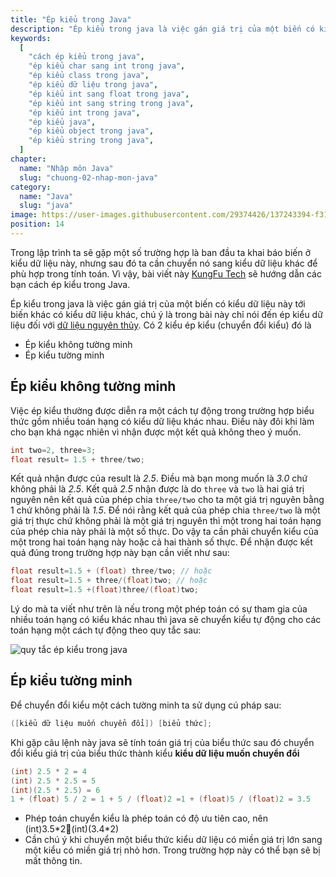 ```yaml
---
title: "Ép kiểu trong Java"
description: "Ép kiểu trong java là việc gán giá trị của một biến có kiểu dữ liệu này tới biến khác có kiểu dữ liệu khác"
keywords:
  [
    "cách ép kiểu trong java",
    "ép kiểu char sang int trong java",
    "ép kiểu class trong java",
    "ép kiểu dữ liệu trong java",
    "ép kiểu int sang float trong java",
    "ép kiểu int sang string trong java",
    "ép kiểu int trong java",
    "ép kiểu java",
    "ép kiểu object trong java",
    "ép kiểu string trong java",
  ]
chapter:
  name: "Nhập môn Java"
  slug: "chuong-02-nhap-mon-java"
category:
  name: "Java"
  slug: "java"
image: https://user-images.githubusercontent.com/29374426/137243394-f31122f7-8b8c-4d1b-a194-9a0a4a679c61.png
position: 14
---
```


Trong lập trình ta sẽ gặp một số trường hợp là ban đầu ta khai báo biến ở kiểu dữ liệu này, nhưng sau đó ta cần chuyển nó sang kiểu dữ liệu khác để phù hợp trong tính toán. Vì vậy, bài viết này [KungFu Tech](https://kungfutech.edu.vn/) sẽ hướng dẫn các bạn cách ép kiểu trong Java.

Ép kiểu trong java là việc gán giá trị của một biến có kiểu dữ liệu này tới biến khác có kiểu dữ liệu khác, chú ý là trong bài này chỉ nói đến ép kiểu dữ liệu đối với [dữ liệu nguyên thủy](/bai-viet/java/cac-kieu-du-lieu-trong-java). Có 2 kiểu ép kiểu (chuyển đổi kiểu) đó là

- Ép kiểu không tường minh
- Ép kiểu tường minh

## Ép kiểu không tường minh

Việc ép kiểu thường được diễn ra một cách tự động trong trường hợp biểu thức gồm nhiều toán hạng có kiểu dữ liệu khác nhau. Điều này đôi khi làm cho bạn khá ngạc nhiên vì nhận được một kết quả không theo ý muốn.

<content-example />

```java
int two=2, three=3;
float result= 1.5 + three/two;
```

Kết quả nhận được của result là _2.5_. Điều mà bạn mong muốn là _3.0_ chứ không phải là _2.5_. Kết quả _2.5_ nhận được là do `three` và `two` là hai giá trị nguyên nên kết quả của phép chia `three/two` cho ta một giá trị nguyên bằng 1 chứ không phải là _1.5_. Để nói rằng kết quả của phép chia `three/two` là một giá trị thực chứ không phải là một giá trị nguyên thì một trong hai toán hạng của phép chia này phải là một số thực. Do vậy ta cần phải chuyển kiểu của một trong hai toán hạng này hoặc cả hai thành số thực. Để nhận được kết quả đúng trong trường hợp này bạn cần viết như sau:

```java
float result=1.5 + (float) three/two; // hoặc
float result=1.5 + three/(float)two; // hoặc
float result=1.5 +(float)three/(float)two;
```

Lý do mà ta viết như trên là nếu trong một phép toán có sự tham gia của nhiều toán hạng có kiểu khác nhau thì java sẽ chuyển kiểu tự động cho các toán hạng một cách tự động theo quy tắc sau:

![quy tắc ép kiểu trong java](https://user-images.githubusercontent.com/29374426/137243394-f31122f7-8b8c-4d1b-a194-9a0a4a679c61.png)

## Ép kiểu tường minh

Để chuyển đổi kiểu một cách tường minh ta sử dụng cú pháp sau:

```java
([kiểu dữ liệu muốn chuyển đổi]) [biểu thức];
```

Khi gặp câu lệnh này java sẽ tính toán giá trị của biểu thức sau đó chuyển đổi kiểu giá trị của biểu thức thành kiểu **kiểu dữ liệu muốn chuyển đổi**

```java
(int) 2.5 * 2 = 4
(int) 2.5 * 2.5 = 5
(int)(2.5 * 2.5) = 6
1 + (float) 5 / 2 = 1 + 5 / (float)2 =1 + (float)5 / (float)2 = 3.5
```

<content-info>
  <ul>
    <li>Phép toán chuyển kiểu là phép toán có độ ưu tiên cao, nên (int)3.5*2(int)(3.4*2)</li>
    <li>Cần chú ý khi chuyển một biểu thức kiểu dữ liệu có miền giá trị lớn sang một kiểu có miền giá trị nhỏ hơn. Trong trường hợp này có thể bạn sẽ bị mất thông tin.</li>
  </ul>
</content-info>
